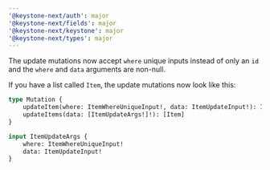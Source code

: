 ```yaml
---
'@keystone-next/auth': major
'@keystone-next/fields': major
'@keystone-next/keystone': major
'@keystone-next/types': major
---
```


The update mutations now accept `where` unique inputs instead of only an `id` and the `where` and `data` arguments are non-null.

If you have a list called `Item`, the update mutations now look like this:

```graphql
type Mutation {
    updateItem(where: ItemWhereUniqueInput!, data: ItemUpdateInput!): Item
    updateItems(data: [ItemUpdateArgs!]!): [Item]
}

input ItemUpdateArgs {
    where: ItemWhereUniqueInput!
    data: ItemUpdateInput!
}
```
